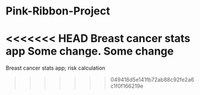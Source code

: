 # Pink-Ribbon-Project
<<<<<<< HEAD
Breast cancer stats app
Some change.
Some change
=======
Breast cancer stats app; risk calculation
>>>>>>> 049418d5e141fb72ab88c92fe2a6c1f0f166219e
